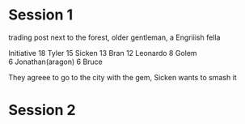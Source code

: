 # Session 1

trading post next to the forest, older gentleman, a Engriiish fella

Initiative
18	Tyler
15	Sicken
13	Bran
12	Leonardo
8	Golem	
6	Jonathan(aragon)
6	Bruce

They agreee to go to the city with the gem, Sicken wants to smash it

# Session 2